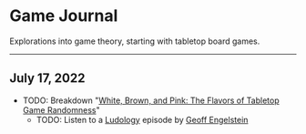 # Game Journal
Explorations into game theory, starting with tabletop board games.

---

## July 17, 2022
- TODO: Breakdown "[White, Brown, and Pink: The Flavors of Tabletop Game Randomness](https://www.youtube.com/watch?v=qXn3tGBztVc)"
    - TODO: Listen to a [Ludology](https://ludology.libsyn.com/) episode by [Geoff Engelstein](https://twitter.com/gengelstein) 